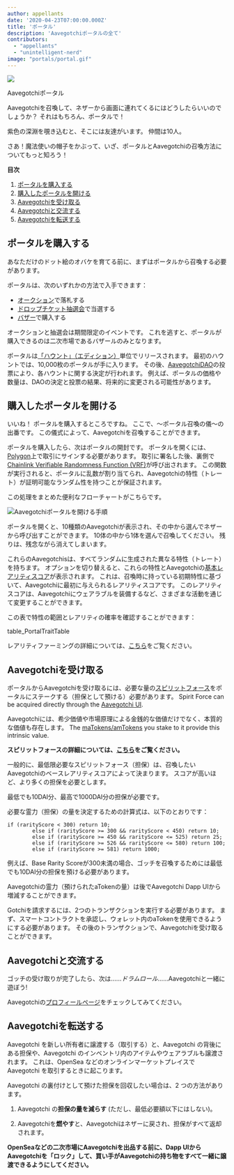 ```yaml
---
author: appellants
date: '2020-04-23T07:00:00.000Z'
title: 'ポータル'
description: 'Aavegotchiポータルの全て'
contributors:
  - "appellants"
  - "unintelligent-nerd"
image: "portals/portal.gif"
---
```


<div class="headerImageContainer">
<img class="headerImage" src="/portals/portal.gif">
<p class="headerImageText">Aavegotchiポータル</p>
</div>

Aavegotchiを召喚して、ネザーから画面に連れてくるにはどうしたらいいのでしょうか？ それはもちろん、ポータルで！

紫色の深淵を覗き込むと、そこには友達がいます。 仲間は10人。

さあ！魔法使いの帽子をかぶって、いざ、ポータルとAavegotchiの召喚方法についてもっと知ろう！ 

<div class="contentsBox">

**目次**

<ol>
<li><a href=#buying-a-portal>ポータルを購入する</a></li>
<li><a href=#opening-your-portal>購入したポータルを開ける</a></li>
<li><a href=#claiming-an-aavegotchi>Aavegotchiを受け取る</a></li>
<li><a href=#interacting-with-your-aavegotchi>Aavegotchiと交流する</a></li>
<li><a href=#transferring-your-aavegotchi>Aavegotchiを転送する</a></li>
</ol>

</div>

## ポータルを購入する

あなただけのドット絵のオバケを育てる前に、まずはポータルから召喚する必要があります。

ポータルは、次のいずれかの方法で入手できます：

* [オークション](/aauction)で落札する
* [ドロップチケット抽選会](/tickets)で当選する
* [バザー](/baazaar)で購入する

オークションと抽選会は期間限定のイベントです。 これを逃すと、ポータルが購入できるのは二次市場であるバザールのみとなります。

ポータルは[「ハウント」（エディション）](/haunt)単位でリリースされます。 最初のハウントでは、10,000枚のポータルが手に入ります。 その後、[AavegotchiDAO](/dao)の投票により、各ハウントに関する決定が行われます。 例えば、ポータルの価格や数量は、DAOの決定と投票の結果、将来的に変更される可能性があります。


## 購入したポータルを開ける

いいね！ ポータルを購入するところですね。 ここで、～ポータル召喚の儀～の出番です。 この儀式によって、Aavegotchiを召喚することができます。

ポータルを購入したら、次はポータルの開封です。 ポータルを開くには、[Polygon](/glossary#polygon)上で取引にサインする必要があります。 取引に署名した後、裏側で[Chainlink Verifiable Randomness Function (VRF)](/glossary#chainlink-vrf)が呼び出されます。 この関数が実行されると、ポータルに乱数が割り当てられ、Aavegotchiの特性（トレート）が証明可能なランダム性を持つことが保証されます。

この処理をまとめた便利なフローチャートがこちらです。

<img class = "bodyImage" src = "/portals/opening-an-aavegotchi-portal.png" alt = "Aavegotchiポータルを開ける手順" />

ポータルを開くと、10種類のAavegotchiが表示され、その中から選んでネザーから呼び出すことができます。 10体の中から1体を選んで召喚してください。 残りは、残念ながら消えてしまいます。

これらのAavegotchisは、すべてランダムに生成された異なる特性（トレート）を持ちます。 オプションを切り替えると、これらの特性とAavegotchiの[基本レアリティスコア](/rarity-farming#base-rarity-score)が表示されます。 これは、召喚時に持っている初期特性に基づいて、Aavegotchiに最初に与えられるレアリティスコアです。 このレアリティスコアは、Aavegotchiにウェアラブルを装備するなど、さまざまな活動を通じて変更することができます。

この表で特性の範囲とレアリティの確率を確認することができます：

table_PortalTraitTable


レアリティファーミングの詳細については、[こちら](/rarity-farming)をご覧ください。


## Aavegotchiを受け取る

ポータルからAavegotchiを受け取るには、必要な量の[スピリットフォース](/spirit-force)をポータルにステークする（担保として預ける）必要があります。 Spirit Force can be acquired directly through the [Aavegotchi UI](/spirit-force#buying-matokens-amtokens).

Aavegotchiには、希少価値や市場原理による金銭的な価値だけでなく、本質的な価値も存在します。 The [maTokens/amTokens](/spirit-force#buying-matokens-amtokens) you stake to it provide this intrinsic value.

**スピリットフォースの詳細については、[こちら](/spirit-force)をご覧ください。**

一般的に、最低限必要なスピリットフォース（担保）は、召喚したいAavegotchiのベースレアリティスコアによって決まります。 スコアが高いほど、より多くの担保を必要とします。

最低でも10DAI分、最高で1000DAI分の担保が必要です。

必要な霊力（担保）の量を決定するための計算式は、以下のとおりです：

```
if (rarityScore < 300) return 10;
        else if (rarityScore >= 300 && rarityScore < 450) return 10;
        else if (rarityScore >= 450 && rarityScore <= 525) return 25;
        else if (rarityScore >= 526 && rarityScore <= 580) return 100;
        else if (rarityScore >= 581) return 1000;
```

例えば、Base Rarity Scoreが300未満の場合、ゴッチを召喚するためには最低でも10DAI分の担保を預ける必要があります。

Aavegotchiの霊力（預けられたaTokenの量）は後でAavegotchi Dapp UIから増減することができます。

Gotchiを請求するには、2つのトランザクションを実行する必要があります。 まず、スマートコントラクトを承認し、ウォレット内のaTokenを使用できるようにする必要があります。 その後のトランザクションで、Aavegotchiを受け取ることができます。

## Aavegotchiと交流する

ゴッチの受け取りが完了したら、次は......*ドラムロール*......Aavegotchiと一緒に遊ぼう!

Aavegotchiの[プロフィールページ](/aavegotchi-profile)をチェックしてみてください。

## Aavegotchiを転送する

Aavegotchi を新しい所有者に譲渡する（取引する）と、Aavegotchi の背後にある担保や、Aavegotchi のインベントリ内のアイテムやウェアラブルも譲渡されます。 これは、OpenSea などのオンラインマーケットプレイスで Aavegotchi を取引するときに起こります。

Aavegotchi の裏付けとして預けた担保を回収したい場合は、2 つの方法があります。

1. Aavegotchi の**担保の量を減らす** (ただし、最低必要額以下にはしない)。

2. Aavegotchiを**燃やす**と、Aavegotchiはネザーに戻され、担保がすべて返却されます。

**OpenSeaなどの二次市場にAavegotchiを出品する前に、Dapp UIからAavegotchiを「ロック」して、買い手がAavegotchiの持ち物をすべて一緒に譲渡できるようにしてください。**